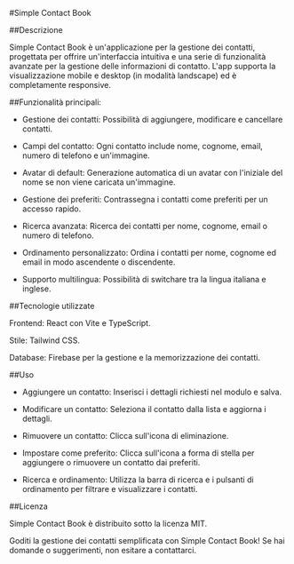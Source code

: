  #Simple Contact Book

 ##Descrizione

Simple Contact Book è un'applicazione per la gestione dei contatti, progettata per offrire un'interfaccia intuitiva e una serie di funzionalità avanzate per la gestione delle informazioni di contatto. L'app supporta la visualizzazione mobile e desktop (in modalità landscape) ed è completamente responsive.

 ##Funzionalità principali:

- Gestione dei contatti: Possibilità di aggiungere, modificare e cancellare contatti.

- Campi del contatto: Ogni contatto include nome, cognome, email, numero di telefono e un'immagine.

- Avatar di default: Generazione automatica di un avatar con l'iniziale del nome se non viene caricata un'immagine.

- Gestione dei preferiti: Contrassegna i contatti come preferiti per un accesso rapido.

- Ricerca avanzata: Ricerca dei contatti per nome, cognome, email o numero di telefono.

- Ordinamento personalizzato: Ordina i contatti per nome, cognome ed email in modo ascendente o discendente.

- Supporto multilingua: Possibilità di switchare tra la lingua italiana e inglese.

 ##Tecnologie utilizzate

Frontend: React con Vite e TypeScript.

Stile: Tailwind CSS.

Database: Firebase per la gestione e la memorizzazione dei contatti.

 ##Uso

- Aggiungere un contatto: Inserisci i dettagli richiesti nel modulo e salva.

- Modificare un contatto: Seleziona il contatto dalla lista e aggiorna i dettagli.

- Rimuovere un contatto: Clicca sull'icona di eliminazione.

- Impostare come preferito: Clicca sull'icona a forma di stella per aggiungere o rimuovere un contatto dai preferiti.

- Ricerca e ordinamento: Utilizza la barra di ricerca e i pulsanti di ordinamento per filtrare e visualizzare i contatti.

 ##Licenza

Simple Contact Book è distribuito sotto la licenza MIT.

Goditi la gestione dei contatti semplificata con Simple Contact Book! Se hai domande o suggerimenti, non esitare a contattarci.
